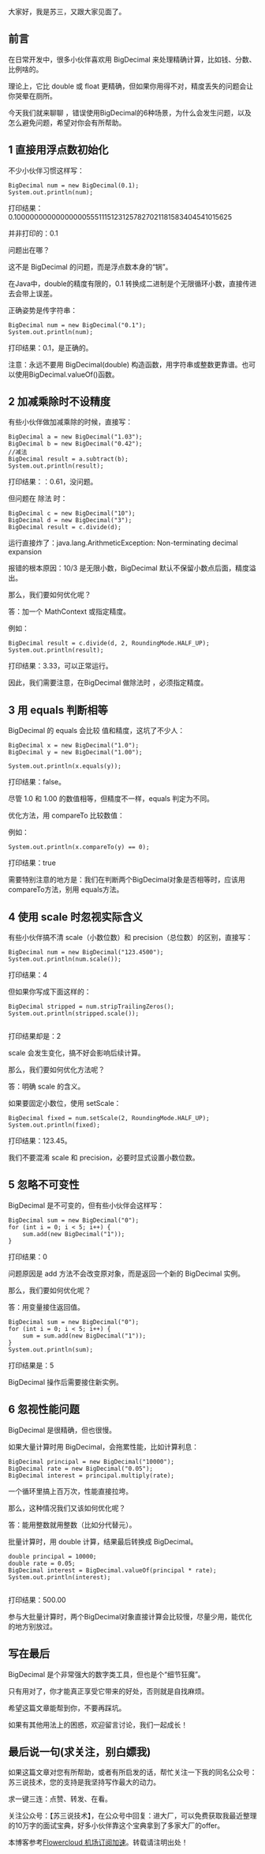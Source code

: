 
大家好，我是苏三，又跟大家见面了。


## 前言


在日常开发中，很多小伙伴喜欢用 BigDecimal 来处理精确计算，比如钱、分数、比例啥的。


理论上，它比 double 或 float 更精确，但如果你用得不对，精度丢失的问题会让你哭晕在厕所。


今天我们就来聊聊 ，错误使用BigDecimal的6种场景，为什么会发生问题，以及怎么避免问题，希望对你会有所帮助。


## 1 直接用浮点数初始化


不少小伙伴习惯这样写：



```
BigDecimal num = new BigDecimal(0.1);
System.out.println(num); 

```

打印结果：0\.1000000000000000055511151231257827021181583404541015625


并非打印的：0\.1


问题出在哪？


这不是 BigDecimal 的问题，而是浮点数本身的“锅”。


在Java中，double的精度有限的，0\.1 转换成二进制是个无限循环小数，直接传进去会带上误差。


正确姿势是传字符串：



```
BigDecimal num = new BigDecimal("0.1");
System.out.println(num); 

```

打印结果：0\.1，是正确的。


注意：永远不要用 BigDecimal(double) 构造函数，用字符串或整数更靠谱。也可以使用BigDecimal.valueOf()函数。


## 2 加减乘除时不设精度


有些小伙伴做加减乘除的时候，直接写：



```
BigDecimal a = new BigDecimal("1.03");
BigDecimal b = new BigDecimal("0.42");
//减法
BigDecimal result = a.subtract(b);
System.out.println(result); 

```

打印结果：：0\.61，没问题。


但问题在 除法 时：



```
BigDecimal c = new BigDecimal("10");
BigDecimal d = new BigDecimal("3");
BigDecimal result = c.divide(d); 

```

运行直接炸了：java.lang.ArithmeticException: Non\-terminating decimal expansion


报错的根本原因：10/3 是无限小数，BigDecimal 默认不保留小数点后面，精度溢出。


那么，我们要如何优化呢？


答：加一个 MathContext 或指定精度。


例如：



```
BigDecimal result = c.divide(d, 2, RoundingMode.HALF_UP);
System.out.println(result); 

```

打印结果：3\.33，可以正常运行。


因此，我们需要注意，在BigDecimal 做除法时 ，必须指定精度。


## 3 用 equals 判断相等


BigDecimal 的 equals 会比较 值和精度，这坑了不少人：



```
BigDecimal x = new BigDecimal("1.0");
BigDecimal y = new BigDecimal("1.00");

System.out.println(x.equals(y)); 

```

打印结果：false。


尽管 1\.0 和 1\.00 的数值相等，但精度不一样，equals 判定为不同。


优化方法，用 compareTo 比较数值：


例如：



```
System.out.println(x.compareTo(y) == 0); 

```

打印结果：true


需要特别注意的地方是：我们在判断两个BigDecimal对象是否相等时，应该用 compareTo方法，别用 equals方法。


## 4 使用 scale 时忽视实际含义


有些小伙伴搞不清 scale（小数位数）和 precision（总位数）的区别，直接写：



```
BigDecimal num = new BigDecimal("123.4500");
System.out.println(num.scale()); 

```

打印结果：4


但如果你写成下面这样的：



```
BigDecimal stripped = num.stripTrailingZeros();
System.out.println(stripped.scale()); 


```

打印结果却是：2


scale 会发生变化，搞不好会影响后续计算。


那么，我们要如何优化方法呢？


答：明确 scale 的含义。


如果要固定小数位，使用 setScale：



```
BigDecimal fixed = num.setScale(2, RoundingMode.HALF_UP);
System.out.println(fixed); 

```

打印结果：123\.45。


我们不要混淆 scale 和 precision，必要时显式设置小数位数。


## 5 忽略不可变性


BigDecimal 是不可变的，但有些小伙伴会这样写：



```
BigDecimal sum = new BigDecimal("0");
for (int i = 0; i < 5; i++) {
    sum.add(new BigDecimal("1"));
}

```

打印结果：0


问题原因是 add 方法不会改变原对象，而是返回一个新的 BigDecimal 实例。


那么，我们要如何优化呢？


答：用变量接住返回值。



```
BigDecimal sum = new BigDecimal("0");
for (int i = 0; i < 5; i++) {
    sum = sum.add(new BigDecimal("1"));
}
System.out.println(sum); 

```

打印结果是：5


BigDecimal 操作后需要接住新实例。


## 6 忽视性能问题


BigDecimal 是很精确，但也很慢。


如果大量计算时用 BigDecimal，会拖累性能，比如计算利息：



```
BigDecimal principal = new BigDecimal("10000");
BigDecimal rate = new BigDecimal("0.05");
BigDecimal interest = principal.multiply(rate);

```

一个循环里搞上百万次，性能直接拉垮。


那么，这种情况我们又该如何优化呢？


答：能用整数就用整数（比如分代替元）。


批量计算时，用 double 计算，结果最后转换成 BigDecimal。



```
double principal = 10000;
double rate = 0.05;
BigDecimal interest = BigDecimal.valueOf(principal * rate);
System.out.println(interest); 


```

打印结果：500\.00


参与大批量计算时，两个BigDecimal对象直接计算会比较慢，尽量少用，能优化的地方别放过。


## 写在最后


BigDecimal 是个非常强大的数字类工具，但也是个“细节狂魔”。


只有用对了，你才能真正享受它带来的好处，否则就是自找麻烦。


希望这篇文章能帮到你，不要再踩坑。


如果有其他用法上的困惑，欢迎留言讨论，我们一起成长！


## 最后说一句(求关注，别白嫖我)


如果这篇文章对您有所帮助，或者有所启发的话，帮忙关注一下我的同名公众号：苏三说技术，您的支持是我坚持写作最大的动力。


求一键三连：点赞、转发、在看。


关注公众号：【苏三说技术】，在公众号中回复：进大厂，可以免费获取我最近整理的10万字的面试宝典，好多小伙伴靠这个宝典拿到了多家大厂的offer。


 本博客参考[Flowercloud 机场订阅加速](https://flowercloud6.com)。转载请注明出处！
